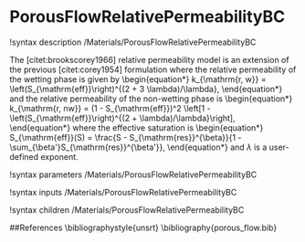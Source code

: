 # PorousFlowRelativePermeabilityBC

!syntax description /Materials/PorousFlowRelativePermeabilityBC

The [citet:brookscorey1966] relative permeability model is an extension of the previous  [citet:corey1954] formulation where the relative permeability of the wetting phase is given by
\begin{equation*}
k_{\mathrm{r, w}} = \left(S_{\mathrm{eff}}\right)^{(2 + 3 \lambda)/\lambda},
\end{equation*}
and the relative permeability of the non-wetting phase is
\begin{equation*}
k_{\mathrm{r, nw}} = (1 - S_{\mathrm{eff}})^2 \left[1 - \left(S_{\mathrm{eff}}\right)^{(2 + \lambda)/\lambda}\right],
\end{equation*}
where the effective saturation is
\begin{equation*}
S_{\mathrm{eff}}(S) = \frac{S - S_{\mathrm{res}}^{\beta}}{1 -
  \sum_{\beta'}S_{\mathrm{res}}^{\beta'}},
\end{equation*}
and $\lambda$ is a user-defined exponent.

!syntax parameters /Materials/PorousFlowRelativePermeabilityBC

!syntax inputs /Materials/PorousFlowRelativePermeabilityBC

!syntax children /Materials/PorousFlowRelativePermeabilityBC

##References
\bibliographystyle{unsrt}
\bibliography{porous_flow.bib}
